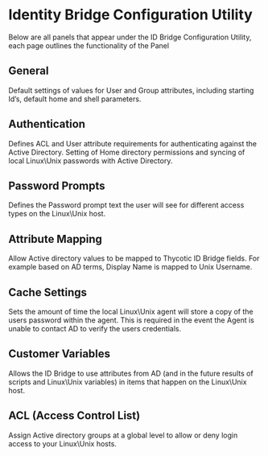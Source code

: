 [title]: # (Configuration Utility)
[tags]: # (introduction)
[priority]: # (2)
# Identity Bridge Configuration Utility

Below are all panels that appear under the ID Bridge Configuration Utility, each page outlines the functionality of the Panel

## General

Default settings of values for User and Group attributes, including starting Id’s, default home and shell parameters.

## Authentication

Defines ACL and User attribute requirements for authenticating against the Active Directory. Setting of Home directory permissions and syncing of local Linux\Unix passwords with Active Directory.

## Password Prompts

Defines the Password prompt text the user will see for different access types on the Linux\Unix host.

## Attribute Mapping

Allow Active directory values to be mapped to Thycotic ID Bridge fields. For example based on AD terms, Display Name is mapped to Unix Username.

## Cache Settings

Sets the amount of time the local Linux\Unix agent will store a copy of the users password within the agent. This is required in the event the Agent is unable to contact AD to verify the users credentials.

<!--
## Logging (Not implemented)

Allow Thycotic actions to be logged under the Servers syslog functionality

## License (Not implemented)

Licensing Thycotic ID Bridge functionality - to be defined

## *nix Hosts (Not implemented)

Allows the definition of locally defined Linux\Unix accounts that will be allowed to bypass the ID Bridge authentication protocol. These might be users such as root
-->

## Customer Variables

Allows the ID Bridge to use attributes from AD (and in the future results of scripts and Linux\Unix variables) in items that happen on the Linux\Unix host.

## ACL (Access Control List)

Assign Active directory groups at a global level to allow or deny login access to your Linux\Unix hosts.
